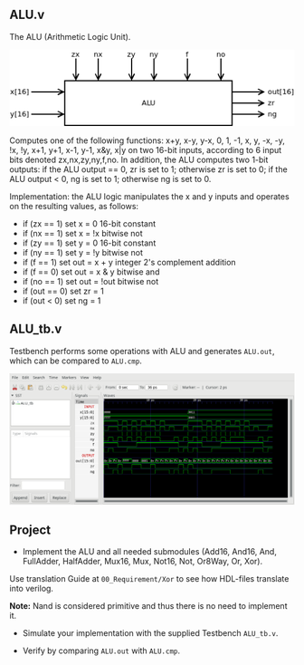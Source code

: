 ## ALU.v
The ALU (Arithmetic Logic Unit).

![](ALU.png)

Computes one of the following functions: x+y, x-y, y-x, 0, 1, -1, x, y, -x, -y, !x, !y, x+1, y+1, x-1, y-1, x&y, x|y on two 16-bit inputs, according to 6 input bits denoted zx,nx,zy,ny,f,no. In addition, the ALU computes two 1-bit outputs: if the ALU output == 0, zr is set to 1; otherwise zr is set to 0; if the ALU output < 0, ng is set to 1; otherwise ng is set to 0.

Implementation: the ALU logic manipulates the x and y inputs and operates on the resulting values, as follows:
* if (zx == 1) set x = 0 16-bit constant
* if (nx == 1) set x = !x bitwise not
* if (zy == 1) set y = 0 16-bit constant
* if (ny == 1) set y = !y bitwise not
* if (f == 1)  set out = x + y integer 2's complement addition
* if (f == 0)  set out = x & y bitwise and
* if (no == 1) set out = !out bitwise not
* if (out == 0) set zr = 1
* if (out < 0) set ng = 1

## ALU_tb.v

Testbench performs some operations with ALU and generates `ALU.out`, which can be compared to `ALU.cmp`.

![](ALU_tb.png)

## Project
* Implement the ALU and all needed submodules (Add16, And16, And, FullAdder, HalfAdder, Mux16, Mux, Not16, Not, Or8Way, Or, Xor).

Use translation Guide at `00_Requirement/Xor` to see how HDL-files translate into verilog.
  
**Note:** Nand is considered primitive and thus there is no need to implement it.

* Simulate your implementation with the supplied Testbench `ALU_tb.v`.

* Verify by comparing `ALU.out` with `ALU.cmp`.